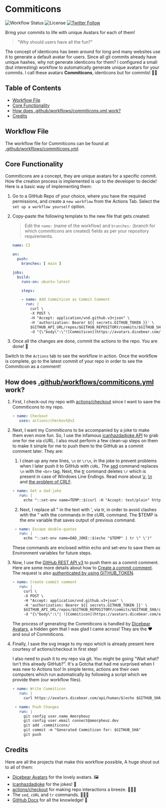 # Commiticons
![Workflow Status](https://img.shields.io/github/workflow/status/amorpheuz/commiticons/Generate%20Commiticon) ![License](https://img.shields.io/github/license/amorpheuz/commiticons) [![Twitter Follow](https://img.shields.io/twitter/follow/amorpheuz)](https://twitter.com/amorpheuz)

Bring your commits to life with unique Avatars for each of them! 

> "Why should users have all the fun?"

The concept of identicons has been around for long and many websites use it to generate a default avatar for users. Since all git commits already have unique hashes, why not generate identicons for them? I configured a small (but interesting) workflow to automatically generate unique avatars for your commits. I call these avatars **Commiticons**, identicons but for commits! 😬🎉

## Table of Contents

- [Workflow File](#workflow-file)
- [Core Functionality](#core-functionality)
- [How does .github/workflows/commiticons.yml work?](#how-does-githubworkflowscommiticonsyml-work)
- [Credits](#credits)

## Workflow File

The workflow file for Commiticons can be found at [.github/workflows/commiticons.yml](https://github.com/Amorpheuz/Commiticons/blob/main/.github/workflows/commiticons.yml).

## Core Functionality

Commiticons are a concept, they are unique avatars for a specific commit. How the creation process is implemented is up to the developer to decide! Here is a basic way of implementing them:

1. Go to a GitHub Repo of your choice, where you have the required permissions, and create a `new workflow` from the Actions Tab. Select the `set up a workflow yourself` option.

2. Copy-paste the following template to the new file that gets created:

    > Edit the `name:` (name of the workflow) and `branches:` (branch for which commiticons are created) fields as per your repository requirements.

    ```yml
    name: CI

    on:
      push:
        branches: [ main ]

    jobs:
      build:
        runs-on: ubuntu-latest

        steps:

        - name: Add Commiticon as Commit Comment
          run: |
            curl \
            -X POST \
            -H "Accept: application/vnd.github.v3+json" \
            -H 'authorization: Bearer ${{ secrets.GITHUB_TOKEN }}' \
            $GITHUB_API_URL/repos/$GITHUB_REPOSITORY/commits/$GITHUB_SHA/comments \
            -d "{\"body\":\"![Commiticon](https://avatars.dicebear.com/api/human/$GITHUB_SHA.svg?h=250)\"}"
    ```
3. Once all the changes are done, commit the actions to the repo. You are done! 🎉 

Switch to the `Actions` tab to see the workflow in action. Once the workflow is complete, go to the latest commit of your repo in order to see the Commiticon as a comment!

## How does [.github/workflows/commiticons.yml](https://github.com/Amorpheuz/Commiticons/blob/main/.github/workflows/commiticons.yml) work?

1. First, I check-out my repo with [actions/checkout](https://github.com/actions/checkout) since I want to save the Commiticons to my repo.
   ```yml
   - name: Checkout
      uses: actions/checkout@v2
   ```

2. Next, I want my Commiticons to be accompanied by a joke to make them even more fun. So, I use the infamous [icanhazdadjoke API](https://icanhazdadjoke.com/api) to grab one for me via cURL.
   I also must perform a few clean-up steps on them to make it simple for me to push them to the GitHub as a commit comment later. They are:

   1. I clean up any new lines, `\n` or `\r\n`, in the joke to prevent problems when I later push it to GitHub with `cURL`. The [sed](https://www.gnu.org/software/sed/manual/sed.html) command replaces `\n` with the `<br>` tag. Next, the [tr](https://en.wikipedia.org/wiki/Tr_(Unix)) command deletes `\r` which is present in case of Windows Line Endings. Read more about [\r](https://en.wikipedia.org/wiki/Carriage_return#Computers), [\n](https://en.wikipedia.org/wiki/Newline#In_programming_languages) and [the problem of CRLF](https://www.hanselman.com/blog/CarriageReturnsAndLineFeedsWillUltimatelyBiteYouSomeGitTips.aspx).
   
   ```yml
   - name: Get a dad-joke
      run: |
        echo "::set-env name=TEMP::$(curl -H "Accept: text/plain" https://icanhazdadjoke.com/ | sed -r ':a;N;$!ba;s/\n/<br>/g' | tr -d '\r')"
   ```

   2. Next, I replace all " in the text with ', via tr, in order to avoid clashes with the " with the commands in the cURL command. The $TEMP is the env variable that saves output of previous command.
   
   ```yml
    - name: Escape double-quotes
      run: |
        echo "::set-env name=DAD_JOKE::$(echo "$TEMP" | tr \" \')"
   ```

   These commands are enclosed within echo and set-env to save them as Environment variables for future steps.

3. Now, I use the [GitHub REST API v3](https://docs.github.com/en/rest) to push them as a commit comment. Here are some more details about how to [Create a commit comment](https://docs.github.com/en/rest/reference/repos#create-a-commit-comment). The request is also [authenticated by using GITHUB_TOKEN](https://docs.github.com/en/actions/configuring-and-managing-workflows/authenticating-with-the-github_token).

   ```yml
   - name: Create commit comment
      run: |
        curl \
        -X POST \
        -H "Accept: application/vnd.github.v3+json" \
        -H 'authorization: Bearer ${{ secrets.GITHUB_TOKEN }}' \
        $GITHUB_API_URL/repos/$GITHUB_REPOSITORY/commits/$GITHUB_SHA/comments \
        -d "{\"body\":\"| ![Commiticon](https://avatars.dicebear.com/api/human/$GITHUB_SHA.svg?h=250) | $DAD_JOKE |\n|:-:|:-:|\"}"
   ```
   
   The process of generating the Commiticons is handled by [Dicebear Avatars](https://avatars.dicebear.com/), a hidden gem that I was glad I came across! They are the ❤ and soul of Commiticons.

4. Finally, I save the svg image to my repo which is already present here courtesy of actions/checkout in first step!

   I also need to push it to my repo via git. You might be going "Wait what? Isn't this already GitHub?". It's a Gotcha that had me surprised when I was new to Actions too! In simple terms, actions are their own computers which run automatically by following a script which we provide them (our workflow files).

   ```yml
   - name: Write Commiticon
      run: |
        curl https://avatars.dicebear.com/api/human/$(echo $GITHUB_SHA).svg?h=250 --output .commiticons/$(echo $GITHUB_SHA).svg

    - name: Push Changes
      run: |
        git config user.name Amorpheuz
        git config user.email connect@amorpheuz.dev
        git add .commiticons/
        git commit -m "Generated Commiticon for: $GITHUB_SHA"
        git push
   ```
   
## Credits

Here are all the projects that make this workflow possible, A huge shout out to all of them:

- [Dicebear Avatars](https://github.com/DiceBear/avatars) for the lovely avatars. 🖼
- [Icanhazdadjoke](https://icanhazdadjoke.com/) for the jokes! 🤣
- [actions/checkout](https://github.com/actions/checkout) for making repo interactions a breeze. 🏄🏽‍♂️
- The `sed`, `cURL` and `tr` commands. 👨🏽‍💻
- [GitHub Docs](https://docs.github.com/en) for all the knowledge! 🧠
   
